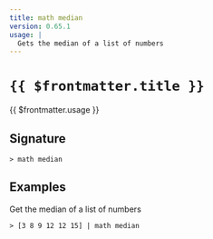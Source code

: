 ```yaml
---
title: math median
version: 0.65.1
usage: |
  Gets the median of a list of numbers
---
```


# <code>{{ $frontmatter.title }}</code>

<div style='white-space: pre-wrap;'>{{ $frontmatter.usage }}</div>

## Signature

```> math median ```

## Examples

Get the median of a list of numbers
```shell
> [3 8 9 12 12 15] | math median
```
